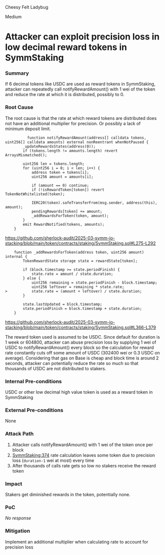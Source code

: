 Cheesy Felt Ladybug

Medium

# Attacker can exploit precision loss in low decimal reward tokens in SymmStaking

### Summary

If 6 decimal tokens like USDC are used as reward tokens in SymmStaking, attacker can repeatedly call notifyRewardAmount() with 1 wei of the token and reduce the rate at which it is distributed, possibly to 0. 

### Root Cause

The root cause is that the rate at which reward tokens are distributed does not have an additional multiplier for precision. Or possibly a lack of minimum deposit limit.
```solidity
          function notifyRewardAmount(address[] calldata tokens, uint256[] calldata amounts) external nonReentrant whenNotPaused {
		_updateRewardsStates(address(0));
		if (tokens.length != amounts.length) revert ArraysMismatched();

		uint256 len = tokens.length;
		for (uint256 i = 0; i < len; i++) {
			address token = tokens[i];
			uint256 amount = amounts[i];

			if (amount == 0) continue;
			if (!isRewardToken[token]) revert TokenNotWhitelisted(token);

			IERC20(token).safeTransferFrom(msg.sender, address(this), amount);
			pendingRewards[token] += amount;
			_addRewardsForToken(token, amount);
		}
		emit RewardNotified(tokens, amounts);
	}
```
https://github.com/sherlock-audit/2025-03-symm-io-stacking/blob/main/token/contracts/staking/SymmStaking.sol#L275-L292
```solidity
	function _addRewardsForToken(address token, uint256 amount) internal {
		TokenRewardState storage state = rewardState[token];

		if (block.timestamp >= state.periodFinish) {
			state.rate = amount / state.duration;
		} else {
			uint256 remaining = state.periodFinish - block.timestamp;
			uint256 leftover = remaining * state.rate;
>			state.rate = (amount + leftover) / state.duration;
		}

		state.lastUpdated = block.timestamp;
		state.periodFinish = block.timestamp + state.duration;
	}
```
https://github.com/sherlock-audit/2025-03-symm-io-stacking/blob/main/token/contracts/staking/SymmStaking.sol#L366-L379

The reward token used is assumed to be USDC.
Since default for duration is 1 week or 604800, attacker can abuse precision loss by supplying 1 wei of USDC to notifyRewardAmount() every block so the calculation for reward rate constantly cuts off some amount of USDC (302400 wei or 0.3 USDC on average). Considering that gas on Base is cheap and block time is around 2 seconds, attacker can potentially reduce the rate so much so that thousands of USDC are not distributed to stakers.

### Internal Pre-conditions

USDC or other low decimal high value token is used as a reward token in SymmStaking

### External Pre-conditions

None

### Attack Path

1. Attacker calls notifyRewardAmount() with 1 wei of the token once per block
2. [SymmStaking:374](https://github.com/sherlock-audit/2025-03-symm-io-stacking/blob/main/token/contracts/staking/SymmStaking.sol#L374) rate calculation leaves some token due to precision loss (`duration-1` wei at most) every time
3. After thousands of calls rate gets so low no stakers receive the reward token

### Impact

Stakers get diminished rewards in the token, potentially none.

### PoC

_No response_

### Mitigation

Implement an additional multiplier when calculating rate to account for precision loss